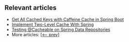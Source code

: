 ## Relevant articles
- [Get All Cached Keys with Caffeine Cache in Spring Boot](https://www.baeldung.com/spring-boot-caffeine-spring-get-all-keys)
- [Implement Two-Level Cache With Spring](https://www.baeldung.com/spring-two-level-cache)
- [Testing @Cacheable on Spring Data Repositories](https://www.baeldung.com/spring-data-testing-cacheable)
- More articles: [[<-- prev]](/spring-boot-modules/spring-boot-caching)

